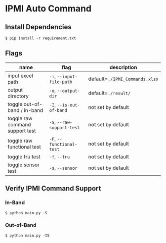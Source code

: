 # IPMI Auto Command
## Install Dependencies
```shell
$ pip install -r requirement.txt
```

## Flags
| name | flag | description |
| - | - | - |
| input excel path | `-i`, `--input-file-path` | default=`./IPMI_Commands.xlsx` |
| output directory | `-o`, `--output-dir` | default=`./result/` |
| toggle out-of-band / in-band | `-I`, `--is-out-of-band` | not set by default |
| toggle raw command support test | `-S`, `--raw-support-test` | not set by default |
| toggle raw functional test | `-F`, `--functional-test` | not set by default |
| toggle fru test | `-f`, `--fru` | not set by default |
| toggle sensor test | `-s`, `--sensor` | not set by default |

## Verify IPMI Command Support
### In-Band
```shell
$ python main.py -S
```

### Out-of-Band
```shell
$ python main.py -IS
```